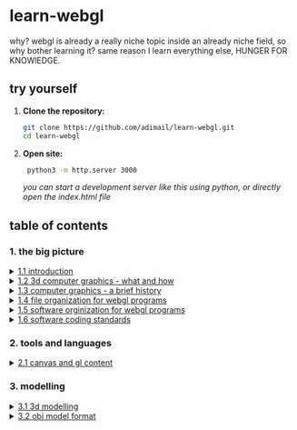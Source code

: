 # learn-webgl

why? webgl is already a really niche topic inside an already niche field, so why bother learning it? same reason I learn everything else, HUNGER FOR KNOWlEDGE.

## try yourself

1. **Clone the repository:**
   ```bash
   git clone https://github.com/adimail/learn-webgl.git
   cd learn-webgl
   ```
1. **Open site:**
   ```bash
    python3 -m http.server 3000
   ```
   _you can start a development server like this using python, or directly open the index.html file_

## table of contents

### 1. the big picture

<details markdown='1'>
    <summary> <a href='https://learnwebgl.brown37.net/the_big_picture/introduction.html'> 1.1 introduction<a></summary>
    webgl is a web api that allows us to use gpu in the device in a web browser to render realtime 3d graphics. it is the only cross platform development environment that the software industry has today. learning webgl is the best way to learn computer graphics and have a "toolbox" that you can use to create your own computer graphics.
</details>

<details markdown='1'>
    <summary> <a href='https://learnwebgl.brown37.net/the_big_picture/3d_rendering.html'> 1.2 3d computer graphics - what and how<a></summary>
    computer graphics have applications beyond video games and movies. _raster graphics_ describes pictures using small dots of colors, pixels (Picture elements). if the dots are small enough and close enough, a person does not see the dots, they see a "picture". _vector graphics_ describes 3d objects using mathematical equations. a picture is creted from the 3 dimentional object via a process called "rendering". results of rendering is a 2 dimentional raster image.
</details>

<details markdown='1'>
    <summary> <a href='https://learnwebgl.brown37.net/the_big_picture/webgl_history.html'> 1.3 computer graphics - a brief history<a></summary>
    the first computer graphics program was developed by evan sutherland called sketchpad in 1963 as part of his phd thesis, which lead him to win the turing award in 1988. we need a "write once run anywhere" way to generate 3d graphics. this slogan was of the sun microsystems btw which they used for java. webgl is an implementation of opengl 2.0 in javascript. webgl is an js api that can render 3d graphics on any compatiable browser without the use of plugins.
</details>

<details markdown='1'>
    <summary> <a href='https://learnwebgl.brown37.net/the_big_picture/file_structure.html'> 1.4 file organization for webgl programs<a></summary>
    a webgl application has following files: html, css, js, obj/data and shader. a basic principle of a file structure is to group relateed files in seperate folders. a logical file organization would be to have a separate folder for each WebGL program that stores files unique to that program, and a common library folder for shared files.
</details>

<details markdown='1'>
    <summary> <a href='https://learnwebgl.brown37.net/the_big_picture/software_structure.html'> 1.5 software orginization for webgl programs<a></summary>
    object-oriented programming will be critical to the successful implementation of your webgl programs. for example, a scene is typically composed of multiple models. it makes sense to create an object for each model. this isolates the complexity of each model in a separate JavaScript object and it greatly facilitates code re-use.
</details>

<details markdown='1'>
    <summary> <a href='https://learnwebgl.brown37.net/the_big_picture/coding_standards.html'> 1.6 software coding standards<a></summary>
    to follow a set of good coding standards makes you a good programmer. please follow the link above to read more about the coding standards.
</details>

### 2. tools and languages

<details markdown='1'>
    <summary> <a href='https://learnwebgl.brown37.net/browser_environment/install_tools.html'> 2.1 canvas and gl content<a></summary>
    we should get the canvas element using document.getElementById(id) function. to render realtime graphic on the page, we need a html canvas element.
</details>

### 3. modelling


<details markdown='1'>
    <summary> <a href='https://learnwebgl.brown37.net/modelers/modelers.html'> 3.1 3d modelling<a></summary>
    3d model is basically a polygonal mesh. polygons with more than 3 edges are converted into triangles during rendering. a model is manipulated as a single unit. if the object moves independently, its parts must me modelled seprately.
</details>


<details markdown='1'>
    <summary> <a href='https://learnwebgl.brown37.net/modelers/obj_data_format.html'> 3.2 obj model format<a></summary>
    obj files are plain text so we can parse them using javascript.
</details>
